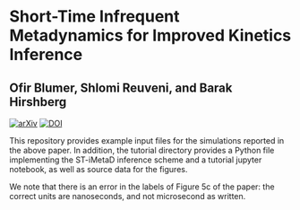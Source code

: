 # Short-Time Infrequent Metadynamics for Improved Kinetics Inference 
## Ofir Blumer, Shlomi Reuveni, and Barak Hirshberg

[![arXiv](http://img.shields.io/badge/arXiv-2211.07746-B31B1B.svg)](
https://doi.org/10.48550/arXiv.2401.14237)
[![DOI](http://img.shields.io/badge/DOI-10.1021%2Facs.jpclett.2c03491-blue)](https://pubs.acs.org/doi/10.1021/acs.jctc.4c00170)

This repository provides example input files for the simulations reported in the above paper. 
In addition, the tutorial directory provides a Python file implementing the ST-iMetaD inference scheme and a tutorial jupyter notebook, as well as source data for the figures.

We note that there is an error in the labels of Figure 5c of the paper: the correct units are nanoseconds, and not microsecond as written.
